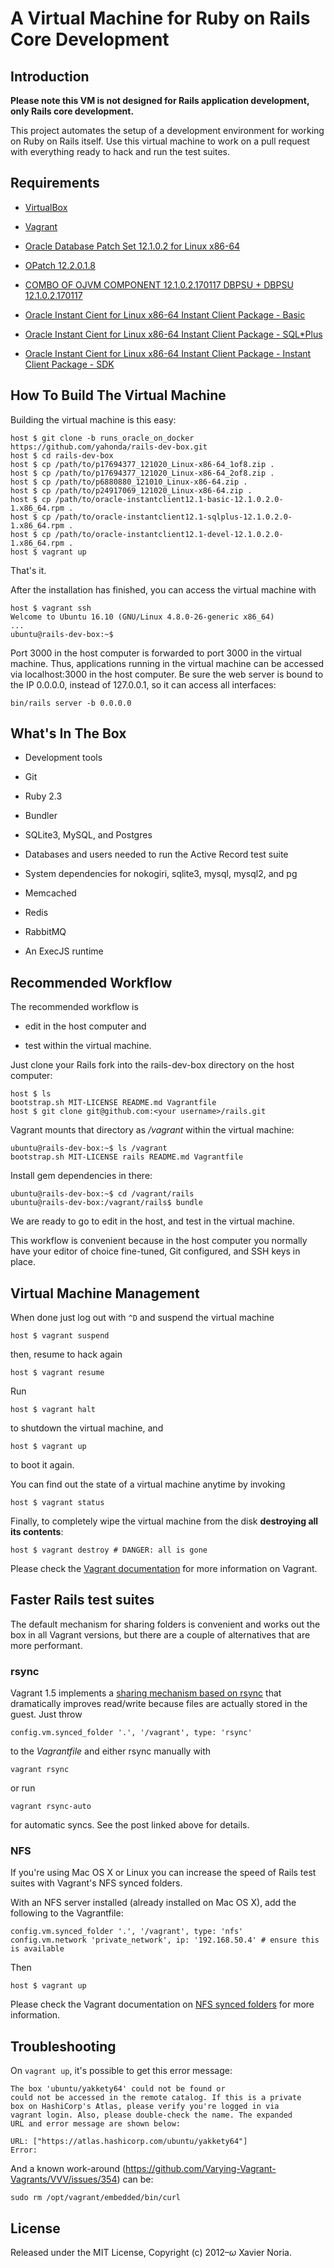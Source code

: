 # A Virtual Machine for Ruby on Rails Core Development

## Introduction

**Please note this VM is not designed for Rails application development, only Rails core development.**

This project automates the setup of a development environment for working on Ruby on Rails itself. Use this virtual machine to work on a pull request with everything ready to hack and run the test suites.

## Requirements

* [VirtualBox](https://www.virtualbox.org)

* [Vagrant](http://vagrantup.com)

* [Oracle Database Patch Set 12.1.0.2 for Linux x86-64](http://support.oracle.com)

* [OPatch 12.2.0.1.8](http://support.oracle.com)

* [COMBO OF OJVM COMPONENT 12.1.0.2.170117 DBPSU + DBPSU 12.1.0.2.170117](http://support.oracle.com)

* [Oracle Instant Cient for Linux x86-64 Instant Client Package - Basic](http://www.oracle.com/technetwork/topics/linuxx86-64soft-092277.html)
* [Oracle Instant Cient for Linux x86-64 Instant Client Package - SQL\*Plus](http://www.oracle.com/technetwork/topics/linuxx86-64soft-092277.html)

* [Oracle Instant Cient for Linux x86-64 Instant Client Package - Instant Client Package - SDK](http://www.oracle.com/technetwork/topics/linuxx86-64soft-092277.html)

## How To Build The Virtual Machine

Building the virtual machine is this easy:

    host $ git clone -b runs_oracle_on_docker https://github.com/yahonda/rails-dev-box.git
    host $ cd rails-dev-box
    host $ cp /path/to/p17694377_121020_Linux-x86-64_1of8.zip .
    host $ cp /path/to/p17694377_121020_Linux-x86-64_2of8.zip .
    host $ cp /path/to/p6880880_121010_Linux-x86-64.zip .
    host $ cp /path/to/p24917069_121020_Linux-x86-64.zip .
    host $ cp /path/to/oracle-instantclient12.1-basic-12.1.0.2.0-1.x86_64.rpm .
    host $ cp /path/to/oracle-instantclient12.1-sqlplus-12.1.0.2.0-1.x86_64.rpm .
    host $ cp /path/to/oracle-instantclient12.1-devel-12.1.0.2.0-1.x86_64.rpm .
    host $ vagrant up

That's it.

After the installation has finished, you can access the virtual machine with

    host $ vagrant ssh
    Welcome to Ubuntu 16.10 (GNU/Linux 4.8.0-26-generic x86_64)
    ...
    ubuntu@rails-dev-box:~$

Port 3000 in the host computer is forwarded to port 3000 in the virtual machine. Thus, applications running in the virtual machine can be accessed via localhost:3000 in the host computer. Be sure the web server is bound to the IP 0.0.0.0, instead of 127.0.0.1, so it can access all interfaces:

    bin/rails server -b 0.0.0.0

## What's In The Box

* Development tools

* Git

* Ruby 2.3

* Bundler

* SQLite3, MySQL, and Postgres

* Databases and users needed to run the Active Record test suite

* System dependencies for nokogiri, sqlite3, mysql, mysql2, and pg

* Memcached

* Redis

* RabbitMQ

* An ExecJS runtime

## Recommended Workflow

The recommended workflow is

* edit in the host computer and

* test within the virtual machine.

Just clone your Rails fork into the rails-dev-box directory on the host computer:

    host $ ls
    bootstrap.sh MIT-LICENSE README.md Vagrantfile
    host $ git clone git@github.com:<your username>/rails.git

Vagrant mounts that directory as _/vagrant_ within the virtual machine:

    ubuntu@rails-dev-box:~$ ls /vagrant
    bootstrap.sh MIT-LICENSE rails README.md Vagrantfile

Install gem dependencies in there:

    ubuntu@rails-dev-box:~$ cd /vagrant/rails
    ubuntu@rails-dev-box:/vagrant/rails$ bundle

We are ready to go to edit in the host, and test in the virtual machine.

This workflow is convenient because in the host computer you normally have your editor of choice fine-tuned, Git configured, and SSH keys in place.

## Virtual Machine Management

When done just log out with `^D` and suspend the virtual machine

    host $ vagrant suspend

then, resume to hack again

    host $ vagrant resume

Run

    host $ vagrant halt

to shutdown the virtual machine, and

    host $ vagrant up

to boot it again.

You can find out the state of a virtual machine anytime by invoking

    host $ vagrant status

Finally, to completely wipe the virtual machine from the disk **destroying all its contents**:

    host $ vagrant destroy # DANGER: all is gone

Please check the [Vagrant documentation](http://docs.vagrantup.com/v2/) for more information on Vagrant.

## Faster Rails test suites

The default mechanism for sharing folders is convenient and works out the box in
all Vagrant versions, but there are a couple of alternatives that are more
performant.

### rsync

Vagrant 1.5 implements a [sharing mechanism based on rsync](https://www.vagrantup.com/blog/feature-preview-vagrant-1-5-rsync.html)
that dramatically improves read/write because files are actually stored in the
guest. Just throw

    config.vm.synced_folder '.', '/vagrant', type: 'rsync'

to the _Vagrantfile_ and either rsync manually with

    vagrant rsync

or run

    vagrant rsync-auto

for automatic syncs. See the post linked above for details.

### NFS

If you're using Mac OS X or Linux you can increase the speed of Rails test suites with Vagrant's NFS synced folders.

With an NFS server installed (already installed on Mac OS X), add the following to the Vagrantfile:

    config.vm.synced_folder '.', '/vagrant', type: 'nfs'
    config.vm.network 'private_network', ip: '192.168.50.4' # ensure this is available

Then

    host $ vagrant up

Please check the Vagrant documentation on [NFS synced folders](http://docs.vagrantup.com/v2/synced-folders/nfs.html) for more information.

## Troubleshooting

On `vagrant up`, it's possible to get this error message:

```
The box 'ubuntu/yakkety64' could not be found or
could not be accessed in the remote catalog. If this is a private
box on HashiCorp's Atlas, please verify you're logged in via
vagrant login. Also, please double-check the name. The expanded
URL and error message are shown below:

URL: ["https://atlas.hashicorp.com/ubuntu/yakkety64"]
Error:
```

And a known work-around (https://github.com/Varying-Vagrant-Vagrants/VVV/issues/354) can be:

    sudo rm /opt/vagrant/embedded/bin/curl

## License

Released under the MIT License, Copyright (c) 2012–<i>ω</i> Xavier Noria.
